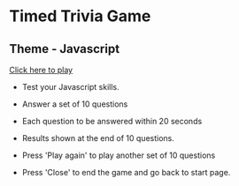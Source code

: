 # Timed Trivia Game

## Theme - Javascript 

[Click here to play](https://ashagm.github.io/Trivia_Game/)

* Test your Javascript skills. 

* Answer a set of 10 questions

* Each question to be answered within 20 seconds

* Results shown at the end of 10 questions.

* Press 'Play again' to play another set of 10 questions

* Press 'Close' to end the game and go back to start page.
